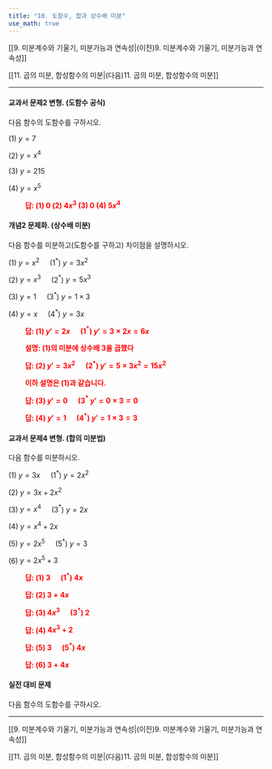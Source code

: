 ```yaml
---
title: "10. 도함수, 합과 상수배 미분"
use_math: true
---
```

[[9. 미분계수와 기울기, 미분가능과 연속성|(이전)9. 미분계수와 기울기, 미분가능과 연속성]]

[[11. 곱의 미분, 합성함수의 미분|(다음)11. 곱의 미분, 합성함수의 미분]]

***

#### 교과서 문제2 변형. (도함수 공식)
다음 함수의 도함수를 구하시오.

(1) $y=7$

(2) $y=x^4$

(3) $y=215$

(4) $y=x^5$

**<span style="color: red;">$\qquad$답: (1) $0$ (2) $4x^3$ (3) $0$ (4) $5x^4$</span>**

#### 개념2 문제화. (상수배 미분)
다음 함수를 미분하고(도함수를 구하고) 차이점을 설명하시오.

(1) $y=x^2\quad$ (1$^*$) $y=3x^2$

(2) $y=x^3\quad$ (2$^*$) $y=5x^3$

(3) $y=1\quad$ (3$^*$) $y=1\times3$

(4) $y=x\quad$ (4$^*$) $y=3x$

**<span style="color: red;">$\qquad$답: (1) $y'=2x\quad$ (1$^*$) $y'=3\times2x=6x$</span>**

**<span style="color: red;">$\qquad$설명: (1)의 미분에 상수배 $3$을 곱했다</span>**

**<span style="color: red;">$\qquad$답: (2) $y'=3x^2\quad$ (2$^*$) $y'=5\times3x^2=15x^2$</span>**

**<span style="color: red;">$\qquad$이하 설명은 (1)과 같습니다.</span>**

**<span style="color: red;">$\qquad$답: (3) $y'=0\quad$ (3$^*$ $y'=0\times3=0$</span>**

**<span style="color: red;">$\qquad$답: (4) $y'=1\quad$ (4$^*$) $y'=1\times3=3$</span>**

#### 교과서 문제4 변형. (합의 미분법)
다음 함수를 미분하시오.

(1) $y=3x\quad$ (1$^*$) $y=2x^2$

(2) $y=3x+2x^2$

(3) $y=x^4\quad$ (3$^*$) $y=2x$

(4) $y=x^4+2x$

(5) $y=2x^5\quad$ (5$^*$) $y=3$

(6) $y=2x^5+3$

**<span style="color: red;">$\qquad$답: (1) $3\quad$ (1$^*$) $4x$</span>**

**<span style="color: red;">$\qquad$답: (2) $3+4x$</span>**

**<span style="color: red;">$\qquad$답: (3) $4x^3\quad$ (3$^*$) $2$</span>**

**<span style="color: red;">$\qquad$답: (4) $4x^3+2$</span>**

**<span style="color: red;">$\qquad$답: (5) $3\quad$ (5$^*$) $4x$</span>**

**<span style="color: red;">$\qquad$답: (6) $3+4x$</span>**

#### 실전 대비 문제
다음 함수의 도함수를 구하시오.




***

[[9. 미분계수와 기울기, 미분가능과 연속성|(이전)9. 미분계수와 기울기, 미분가능과 연속성]]

[[11. 곱의 미분, 합성함수의 미분|(다음)11. 곱의 미분, 합성함수의 미분]]